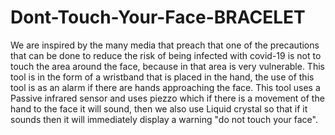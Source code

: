 # Dont-Touch-Your-Face-BRACELET
We are inspired by the many media that preach that one of the precautions that can be done to reduce the risk of being infected with covid-19 is not to touch the area around the face, because in that area is very vulnerable.   This tool is in the form of a wristband that is placed in the hand, the use of this tool is as an alarm if there are hands approaching the face. This tool uses a Passive infrared sensor and uses piezzo which if there is a movement of the hand to the face it will sound, then we also use Liquid crystal so that if it sounds then it will immediately display a warning "do not touch your face".
